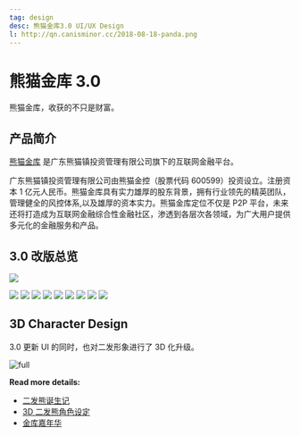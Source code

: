 ```yaml
---
tag: design
desc: 熊猫金库3.0 UI/UX Design
l: http://qn.canisminor.cc/2018-08-18-panda.png
---
```


# 熊猫金库 3.0

熊猫金库，收获的不只是财富。

## 产品简介

[熊猫金库](www.xiongmaojinku.com) 是广东熊猫镇投资管理有限公司旗下的互联网金融平台。

广东熊猫镇投资管理有限公司由熊猫金控（股票代码 600599）投资设立。注册资本 1 亿元人民币。熊猫金库具有实力雄厚的股东背景，拥有行业领先的精英团队，管理健全的风控体系,以及雄厚的资本实力。熊猫金库定位不仅是 P2P 平台，未来还将打造成为互联网金融综合性金融社区，渗透到各层次各领域，为广大用户提供多元化的金融服务和产品。

## 3.0 改版总览

![](http://qn.canisminor.cc/project/xm/xm_1.png)

![](http://qn.canisminor.cc/project/xm/xm_2.png)
![](http://qn.canisminor.cc/project/xm/xm_3.png)
![](http://qn.canisminor.cc/project/xm/xm_4.png)
![](http://qn.canisminor.cc/project/xm/xm_5.png)
![](http://qn.canisminor.cc/project/xm/xm_6.png)
![](http://qn.canisminor.cc/project/xm/xm_7.png)
![](http://qn.canisminor.cc/project/xm/xm_8.png)
![](http://qn.canisminor.cc/project/xm/xm_9.png)
![](http://qn.canisminor.cc/project/xm/xm_10.png)

## 3D Character Design

3.0 更新 UI 的同时，也对二发形象进行了 3D 化升级。

![full](http://qn.canisminor.cc/2017-12-19-panda3d.png)

**Read more details:**

- [二发熊诞生记](/blog/posts/20160224_pandaborn)
- [3D 二发熊角色设定](/blog/posts/20171201_3dpanda)
- [金库嘉年华](/blog/posts/20171225_pandafestival)
